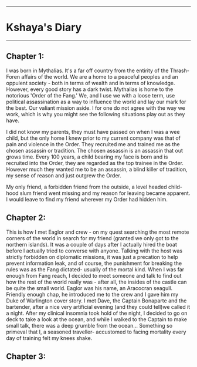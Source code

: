 ***
# Kshaya's Diary
***

## Chapter 1:
I was born in Mythalias. It's a far off country from the entirity of the Thrash-Foren affairs of the world. We are a home to a peaceful peoples and an oppulent society - both in terms of wealth and in terms of knowledge. However, every good story has a dark twist. Mythalias is home to the notorious 'Order of the Fang.' We, and I use we with a loose term, use political assassination as a way to influence the world and lay our mark for the best. Our valiant mission aside. I for one do not agree with the way we work, which is why you might see the following situations play out as they have.

I did not know my parents, they must have passed on when I was a wee child, but the only home I knew prior to my current company was that of pain and violence in the Order. They recruited me and trained me as the chosen assassin or tradition. The chosen assassin is an assassin that out grows time. Every 100 years, a child bearing my face is born and is recruited into the Order, they are regarded as the top trainee in the Order. However much they wanted me to be an assassin, a blind killer of tradition, my sense of reason and just outgrew the Order.

My only friend, a forbidden friend from the outside, a level headed child-hood slum friend went missing and my reason for leaving became apparent. I would leave to find my friend wherever my Order had hidden him.

## Chapter 2:
This is how I met Eaglor and crew - on my quest searching the most remote corners of the world in search for my friend (granted we only got to the northern islands). It was a couple of days after I actually hired the boat before I actually tried to converse with anyone. Talking with the host was strictly forbidden on diplomatic missions, it was just a precation to help prevent information leak, and of course, the punishment for breaking the rules was as the Fang dictated- usually of the mortal kind. When I was far enough from Fang reach, I decided to meet someone and talk to find out how the rest of the world really was - after all, the insides of the castle can be quite the small world. Eaglor was his name, an Aracocran seagull. Friendly enough chap, he introduced me to the crew and I gave him my Duke of Warlington cover story. I met Dave, the Captain Bonaparte and the bartender, after a nice very artificial evening (and they could tell)we called it a night. After my clinical insomnia took hold of the night, I decided to go on deck to take a look at the ocean, and while I walked to the Captain to make small talk, there was a deep grumble from the ocean... Something so primeval that I, a seasoned traveller- accustomed to facing mortality every day of training felt my knees shake.

## Chapter 3:

